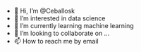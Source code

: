 - 👋 Hi, I’m @Ceballosk
- 👀 I’m interested in data science 
- 🌱 I’m currently learning machine learning
- 💞️ I’m looking to collaborate on ...
- 📫 How to reach me by email

<!---
Ceballosk/Ceballosk is a ✨ special ✨ repository because its `README.md` (this file) appears on your GitHub profile.
You can click the Preview link to take a look at your changes.
--->
